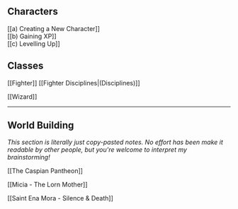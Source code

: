 ## Characters
[[a) Creating a New Character]]<br>[[b) Gaining XP]]<br>[[c) Levelling Up]]

## Classes
[[Fighter]] [[Fighter Disciplines|(Disciplines)]]

[[Wizard]]
<br>

___
## World Building
*This section is literally just copy-pasted notes. No effort has been make it readable by other people, but you're welcome to interpret my brainstorming!*

[[The Caspian Pantheon]]

[[Micia - The Lorn Mother]]

[[Saint Ena Mora - Silence & Death]]

